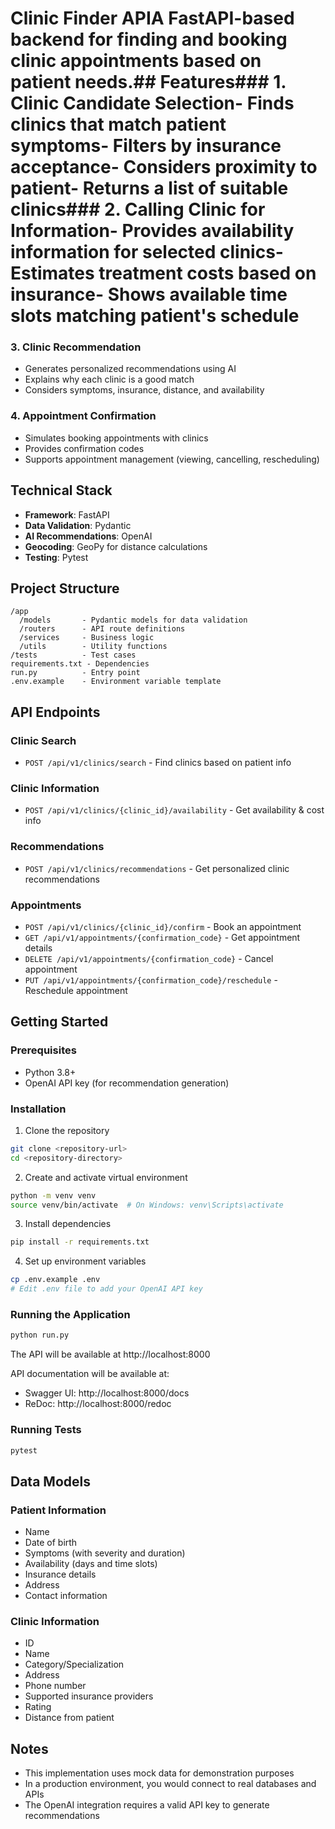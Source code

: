 # Clinic Finder APIA FastAPI-based backend for finding and booking clinic appointments based on patient needs.## Features### 1. Clinic Candidate Selection- Finds clinics that match patient symptoms- Filters by insurance acceptance- Considers proximity to patient- Returns a list of suitable clinics### 2. Calling Clinic for Information- Provides availability information for selected clinics- Estimates treatment costs based on insurance- Shows available time slots matching patient's schedule

### 3. Clinic Recommendation
- Generates personalized recommendations using AI
- Explains why each clinic is a good match
- Considers symptoms, insurance, distance, and availability

### 4. Appointment Confirmation
- Simulates booking appointments with clinics
- Provides confirmation codes
- Supports appointment management (viewing, cancelling, rescheduling)

## Technical Stack

- **Framework**: FastAPI
- **Data Validation**: Pydantic
- **AI Recommendations**: OpenAI
- **Geocoding**: GeoPy for distance calculations
- **Testing**: Pytest

## Project Structure

```
/app
  /models       - Pydantic models for data validation
  /routers      - API route definitions
  /services     - Business logic
  /utils        - Utility functions
/tests          - Test cases
requirements.txt - Dependencies
run.py          - Entry point
.env.example    - Environment variable template
```

## API Endpoints

### Clinic Search
- `POST /api/v1/clinics/search` - Find clinics based on patient info

### Clinic Information
- `POST /api/v1/clinics/{clinic_id}/availability` - Get availability & cost info

### Recommendations
- `POST /api/v1/clinics/recommendations` - Get personalized clinic recommendations

### Appointments
- `POST /api/v1/clinics/{clinic_id}/confirm` - Book an appointment
- `GET /api/v1/appointments/{confirmation_code}` - Get appointment details
- `DELETE /api/v1/appointments/{confirmation_code}` - Cancel appointment
- `PUT /api/v1/appointments/{confirmation_code}/reschedule` - Reschedule appointment

## Getting Started

### Prerequisites
- Python 3.8+
- OpenAI API key (for recommendation generation)

### Installation

1. Clone the repository
```bash
git clone <repository-url>
cd <repository-directory>
```

2. Create and activate virtual environment
```bash
python -m venv venv
source venv/bin/activate  # On Windows: venv\Scripts\activate
```

3. Install dependencies
```bash
pip install -r requirements.txt
```

4. Set up environment variables
```bash
cp .env.example .env
# Edit .env file to add your OpenAI API key
```

### Running the Application

```bash
python run.py
```

The API will be available at http://localhost:8000

API documentation will be available at:
- Swagger UI: http://localhost:8000/docs
- ReDoc: http://localhost:8000/redoc

### Running Tests

```bash
pytest
```

## Data Models

### Patient Information
- Name
- Date of birth
- Symptoms (with severity and duration)
- Availability (days and time slots)
- Insurance details
- Address
- Contact information

### Clinic Information
- ID
- Name
- Category/Specialization
- Address
- Phone number
- Supported insurance providers
- Rating
- Distance from patient

## Notes

- This implementation uses mock data for demonstration purposes
- In a production environment, you would connect to real databases and APIs
- The OpenAI integration requires a valid API key to generate recommendations
